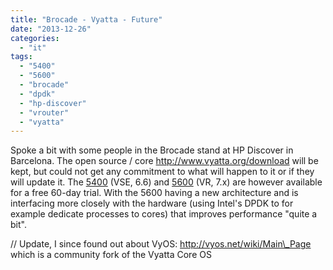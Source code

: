 ```yaml
---
title: "Brocade - Vyatta - Future"
date: "2013-12-26"
categories: 
  - "it"
tags: 
  - "5400"
  - "5600"
  - "brocade"
  - "dpdk"
  - "hp-discover"
  - "vrouter"
  - "vyatta"
---
```


Spoke a bit with some people in the Brocade stand at HP Discover in Barcelona. The open source / core http://www.vyatta.org/download will be kept, but could not get any commitment to what will happen to it or if they will update it. The [5400](http://www.brocade.com/products/all/network-functions-virtualization/product-details/5400-vrouter/index.page "on brocade.com") (VSE, 6.6) and [5600](http://www.brocade.com/products/all/network-functions-virtualization/product-details/5600-vrouter/index.page "on brocade.com") (VR, 7.x) are however available for a free 60-day trial. With the 5600 having a new architecture and is interfacing more closely with the hardware (using Intel's DPDK to for example dedicate processes to cores) that improves performance "quite a bit".

// Update, I since found out about VyOS: http://vyos.net/wiki/Main\_Page which is a community fork of the Vyatta Core OS

